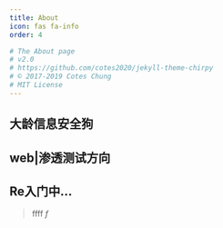 ```yaml
---
title: About
icon: fas fa-info
order: 4

# The About page
# v2.0
# https://github.com/cotes2020/jekyll-theme-chirpy
# © 2017-2019 Cotes Chung
# MIT License
---
```


## 大龄信息安全狗
## web|渗透测试方向
## Re入门中...
> ffff
*f*
